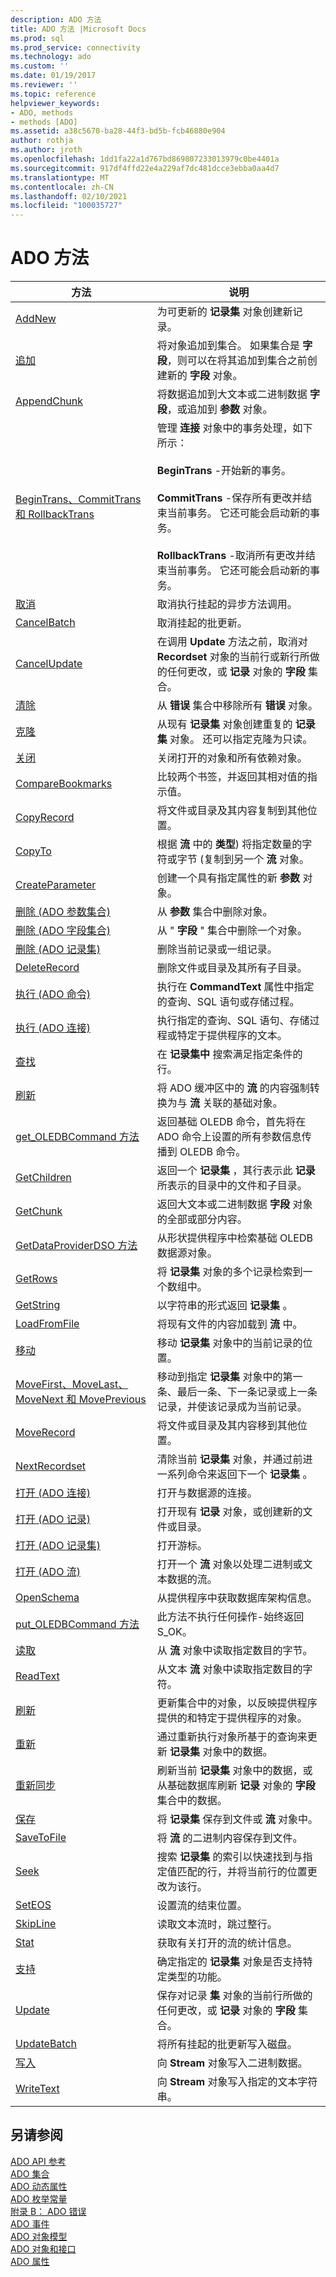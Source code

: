 ```yaml
---
description: ADO 方法
title: ADO 方法 |Microsoft Docs
ms.prod: sql
ms.prod_service: connectivity
ms.technology: ado
ms.custom: ''
ms.date: 01/19/2017
ms.reviewer: ''
ms.topic: reference
helpviewer_keywords:
- ADO, methods
- methods [ADO]
ms.assetid: a38c5670-ba28-44f3-bd5b-fcb46880e904
author: rothja
ms.author: jroth
ms.openlocfilehash: 1dd1fa22a1d767bd869807233013979c0be4401a
ms.sourcegitcommit: 917df4ffd22e4a229af7dc481dcce3ebba0aa4d7
ms.translationtype: MT
ms.contentlocale: zh-CN
ms.lasthandoff: 02/10/2021
ms.locfileid: "100035727"
---
```

# <a name="ado-methods"></a>ADO 方法

|方法|说明|  
|-|-|  
|[AddNew](./addnew-method-ado.md)|为可更新的 **记录集** 对象创建新记录。|  
|[追加](./append-method-ado.md)|将对象追加到集合。 如果集合是 **字段**，则可以在将其追加到集合之前创建新的 **字段** 对象。|  
|[AppendChunk](./appendchunk-method-ado.md)|将数据追加到大文本或二进制数据 **字段**，或追加到 **参数** 对象。|  
|[BeginTrans、CommitTrans 和 RollbackTrans](./begintrans-committrans-and-rollbacktrans-methods-ado.md)|管理 **连接** 对象中的事务处理，如下所示：<br /><br /> **BeginTrans** -开始新的事务。<br /><br /> **CommitTrans** -保存所有更改并结束当前事务。 它还可能会启动新的事务。<br /><br /> **RollbackTrans** -取消所有更改并结束当前事务。 它还可能会启动新的事务。|  
|[取消](./cancel-method-ado.md)|取消执行挂起的异步方法调用。|  
|[CancelBatch](./cancelbatch-method-ado.md)|取消挂起的批更新。|  
|[CancelUpdate](./cancelupdate-method-ado.md)|在调用 **Update** 方法之前，取消对 **Recordset** 对象的当前行或新行所做的任何更改，或 **记录** 对象的 **字段** 集合。|  
|[清除](./clear-method-ado.md)|从 **错误** 集合中移除所有 **错误** 对象。|  
|[克隆](./clone-method-ado.md)|从现有 **记录集** 对象创建重复的 **记录集** 对象。 还可以指定克隆为只读。|  
|[关闭](./close-method-ado.md)|关闭打开的对象和所有依赖对象。|  
|[CompareBookmarks](./comparebookmarks-method-ado.md)|比较两个书签，并返回其相对值的指示值。|  
|[CopyRecord](./copyrecord-method-ado.md)|将文件或目录及其内容复制到其他位置。|  
|[CopyTo](./copyto-method-ado.md)|根据 **流** 中的 **类型**) 将指定数量的字符或字节 (复制到另一个 **流** 对象。|  
|[CreateParameter](./createparameter-method-ado.md)|创建一个具有指定属性的新 **参数** 对象。|  
|[删除 (ADO 参数集合) ](./delete-method-ado-parameters-collection.md)|从 **参数** 集合中删除对象。|  
|[删除 (ADO 字段集合) ](./delete-method-ado-fields-collection.md)|从 " **字段** " 集合中删除一个对象。|  
|[删除 (ADO 记录集) ](./delete-method-ado-recordset.md)|删除当前记录或一组记录。|  
|[DeleteRecord](./deleterecord-method-ado.md)|删除文件或目录及其所有子目录。|  
|[执行 (ADO 命令) ](./execute-method-ado-command.md)|执行在 **CommandText** 属性中指定的查询、SQL 语句或存储过程。|  
|[执行 (ADO 连接) ](./execute-method-ado-connection.md)|执行指定的查询、SQL 语句、存储过程或特定于提供程序的文本。|  
|[查找](./find-method-ado.md)|在 **记录集中** 搜索满足指定条件的行。|  
|[刷新](./flush-method-ado.md)|将 ADO 缓冲区中的 **流** 的内容强制转换为与 **流** 关联的基础对象。|  
|[get_OLEDBCommand 方法](./get-oledbcommand-method.md)|返回基础 OLEDB 命令，首先将在 ADO 命令上设置的所有参数信息传播到 OLEDB 命令。|  
|[GetChildren](./getchildren-method-ado.md)|返回一个 **记录集** ，其行表示此 **记录** 所表示的目录中的文件和子目录。|  
|[GetChunk](./getchunk-method-ado.md)|返回大文本或二进制数据 **字段** 对象的全部或部分内容。|  
|[GetDataProviderDSO 方法](./getdataproviderdso-method.md)|从形状提供程序中检索基础 OLEDB 数据源对象。|  
|[GetRows](./getrows-method-ado.md)|将 **记录集** 对象的多个记录检索到一个数组中。|  
|[GetString](./getstring-method-ado.md)|以字符串的形式返回 **记录集** 。|  
|[LoadFromFile](./loadfromfile-method-ado.md)|将现有文件的内容加载到 **流** 中。|  
|[移动](./move-method-ado.md)|移动 **记录集** 对象中的当前记录的位置。|  
|[MoveFirst、MoveLast、MoveNext 和 MovePrevious](./movefirst-movelast-movenext-and-moveprevious-methods-ado.md)|移动到指定 **记录集** 对象中的第一条、最后一条、下一条记录或上一条记录，并使该记录成为当前记录。|  
|[MoveRecord](./moverecord-method-ado.md)|将文件或目录及其内容移到其他位置。|  
|[NextRecordset](./nextrecordset-method-ado.md)|清除当前 **记录集** 对象，并通过前进一系列命令来返回下一个 **记录集** 。|  
|[打开 (ADO 连接) ](./open-method-ado-connection.md)|打开与数据源的连接。|  
|[打开 (ADO 记录) ](./open-method-ado-record.md)|打开现有 **记录** 对象，或创建新的文件或目录。|  
|[打开 (ADO 记录集) ](./open-method-ado-recordset.md)|打开游标。|  
|[打开 (ADO 流) ](./open-method-ado-stream.md)|打开一个 **流** 对象以处理二进制或文本数据的流。|  
|[OpenSchema](./openschema-method.md)|从提供程序中获取数据库架构信息。|  
|[put_OLEDBCommand 方法](./put-oledbcommand-method.md)|此方法不执行任何操作-始终返回 S_OK。|  
|[读取](./read-method.md)|从 **流** 对象中读取指定数目的字节。|  
|[ReadText](./readtext-method.md)|从文本 **流** 对象中读取指定数目的字符。|  
|[刷新](./refresh-method-ado.md)|更新集合中的对象，以反映提供程序提供的和特定于提供程序的对象。|  
|[重新](./requery-method.md)|通过重新执行对象所基于的查询来更新 **记录集** 对象中的数据。|  
|[重新同步](./resync-method.md)|刷新当前 **记录集** 对象中的数据，或从基础数据库刷新 **记录** 对象的 **字段** 集合中的数据。|  
|[保存](./save-method.md)|将 **记录集** 保存到文件或 **流** 对象中。|  
|[SaveToFile](./savetofile-method.md)|将 **流** 的二进制内容保存到文件。|  
|[Seek](./seek-method.md)|搜索 **记录集** 的索引以快速找到与指定值匹配的行，并将当前行的位置更改为该行。|  
|[SetEOS](./seteos-method.md)|设置流的结束位置。|  
|[SkipLine](./skipline-method.md)|读取文本流时，跳过整行。|  
|[Stat](./stat-method.md)|获取有关打开的流的统计信息。|  
|[支持](./supports-method.md)|确定指定的 **记录集** 对象是否支持特定类型的功能。|  
|[Update](./update-method.md)|保存对记录 **集** 对象的当前行所做的任何更改，或 **记录** 对象的 **字段** 集合。|  
|[UpdateBatch](./updatebatch-method.md)|将所有挂起的批更新写入磁盘。|  
|[写入](./write-method.md)|向 **Stream** 对象写入二进制数据。|  
|[WriteText](./writetext-method.md)|向 **Stream** 对象写入指定的文本字符串。|  
  
## <a name="see-also"></a>另请参阅  
 [ADO API 参考](./ado-api-reference.md)   
 [ADO 集合](./ado-collections.md)   
 [ADO 动态属性](./ado-dynamic-properties.md)   
 [ADO 枚举常量](./ado-enumerated-constants.md)   
 [附录 B： ADO 错误](../../guide/appendixes/appendix-b-ado-errors.md)   
 [ADO 事件](./ado-events.md)   
 [ADO 对象模型](./ado-object-model.md)   
 [ADO 对象和接口](./ado-objects-and-interfaces.md)   
 [ADO 属性](./ado-properties.md)